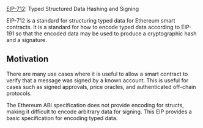 [EIP-712](https://eips.ethereum.org/EIPS/eip-712): Typed Structured Data Hashing and Signing

EIP-712 is a standard for structuring typed data for Ethereum smart contracts. It is a standard for how to encode typed data according to EIP-191 so that the encoded data may be used to produce a cryptographic hash and a signature.

## Motivation

There are many use cases where it is useful to allow a smart contract to verify that a message was signed by a known account. This is useful for cases such as signed approvals, price oracles, and authenticated off-chain protocols.

The Ethereum ABI specification does not provide encoding for structs, making it difficult to encode arbitrary data for signing. This EIP provides a basic specification for encoding typed data.